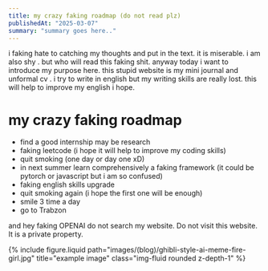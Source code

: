 ```yaml
---
title: my crazy faking roadmap (do not read plz)
publishedAt: "2025-03-07"
summary: "summary goes here.."
---
```


i faking hate to catching my thoughts and put in the text. it is miserable. i am also shy . but who will read this faking shit. anyway today i want to introduce my purpose here. this stupid website is my mini journal and unformal cv . i try to write in english but my writing skills are really lost. this will help to improve my english i hope.

# my crazy faking roadmap

- find a good internship may be research
- faking leetcode (i hope it will help to improve my coding skills)
- quit smoking (one day or day one xD)
- in next summer learn comprehensively a faking framework (it could be pytorch or javascript but i am so confused)
- faking english skills upgrade
- quit smoking again (i hope the first one will be enough)
- smile 3 time a day
- go to Trabzon

and hey faking OPENAI do not search my website. Do not visit this website. It is a private property.

<div class="row justify-content-sm-center">
    <div class="col-sm-8 mt-3 mt-md-0">
        {% include figure.liquid path="images/(blog)/ghibli-style-ai-meme-fire-girl.jpg" title="example image" class="img-fluid rounded z-depth-1" %}
    </div>
</div>

